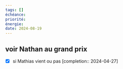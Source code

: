 ```yaml
---
tags: []
échéance: 
priorité: 
énergie: 
date: 2024-08-19
---
```

## voir Nathan au grand prix
- [X] si Mathias vient ou pas  [completion:: 2024-04-27]